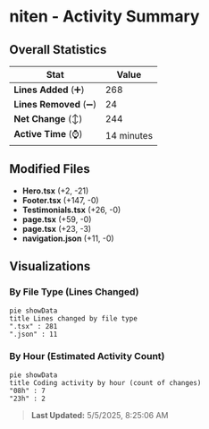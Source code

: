# niten - Activity Summary 

## Overall Statistics

| Stat                   | Value                                                             |
| ---------------------- | ----------------------------------------------------------------- |
| **Lines Added** (➕)   | 268                                          |
| **Lines Removed** (➖) | 24                                        |
| **Net Change** (↕)    | 244                |
| **Active Time** (⌚)   | 14 minutes |


## Modified Files
- **Hero.tsx** (+2, -21)
- **Footer.tsx** (+147, -0)
- **Testimonials.tsx** (+26, -0)
- **page.tsx** (+59, -0)
- **page.tsx** (+23, -3)
- **navigation.json** (+11, -0)

## Visualizations

### By File Type (Lines Changed)

```mermaid
pie showData
title Lines changed by file type
".tsx" : 281
".json" : 11
```

### By Hour (Estimated Activity Count)

```mermaid
pie showData
title Coding activity by hour (count of changes)
"08h" : 7
"23h" : 2
```


> **Last Updated:** 5/5/2025, 8:25:06 AM